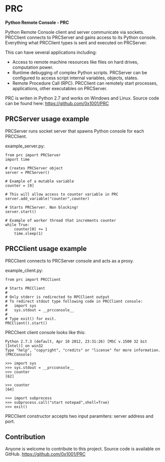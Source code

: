 PRC
===

**Python Remote Console - PRC**

Python Remote Console client and server communicate via sockets. PRCClient connects to PRCServer and gains access to its Python console.
Everything what PRCClient types is sent and executed on PRCServer.

This can have several applications including:

- Access to remote machine resources like files on hard drives, computation power.
- Runtime debugging of complex Python scripts. PRCServer can be configured to access script internal variables, objects, states.
- Remote Procedure Call (RPC). PRCClient can remotely start processes, applications, other executables on PRCServer.

PRC is writen in Python 2.7 and works on Windows and Linux. Source code can be found here: https://github.com/0x1001/PRC

PRCServer usage example
-----------------------
PRCServer runs socket server that spawns Python console for each PRCClient.

example_server.py:
    
    from prc import PRCServer
    import time

    # Creates PRCServer object
    server = PRCServer()

    # Example of a mutable variable
    counter = [0]

    # This will allow access to counter variable in PRC
    server.add_variable("counter",counter)

    # Starts PRCServer. Non blocking!
    server.start()

    # Example of worker thread that increments counter
    while True:
        counter[0] += 1
        time.sleep(1)

PRCClient usage example
-----------------------
PRCClient connects to PRCServer console and acts as a proxy.

example_client.py:
    
    from prc import PRCClient

    # Starts PRCClient
    #
    # Only stderr is redirected to RPCClient output
    # To redirect stdout type following code in PRCClient console:
    #   import sys
    #   sys.stdout = __prcconsole__
    #
    # Type exit() for exit.
    PRCClient().start()
    
PRCClient client console looks like this:
    
    Python 2.7.3 (default, Apr 10 2012, 23:31:26) [MSC v.1500 32 bit (Intel)] on win32
    Type "help", "copyright", "credits" or "license" for more information.
    (PRCConsole)

    >>> import sys
    >>> sys.stdout = __prcconsole__
    >>> counter
    [62]

    >>> counter
    [64]
    
    >>> import subprocess
    >>> subprocess.call("start notepad",shell=True)
    >>> exit()
    
PRCClient constructor accepts two input paramiters: server address and port.

Contribution
------------
Anyone is welcome to contribute to this project. Source code is available on GitHub.
https://github.com/0x1001/PRC

